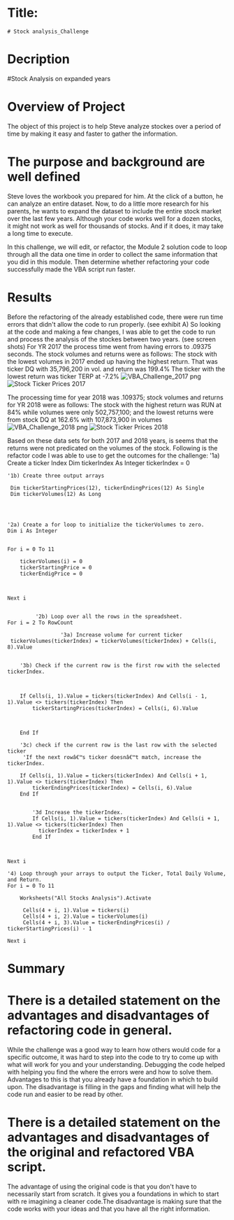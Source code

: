 # Title: 
    # Stock analysis_Challenge


# Decription
 #Stock Analysis on expanded years


# Overview of Project
The object of this project is to help Steve analyze stockes over a period of time by making it easy and faster to gather the information.

# The purpose and background are well defined 
Steve loves the workbook you prepared for him. At the click of a button, he can analyze an entire dataset. Now, to do a little more research for his parents, he wants to expand the dataset to include the entire stock market over the last few years. Although your code works well for a dozen stocks, it might not work as well for thousands of stocks. And if it does, it may take a long time to execute.

In this challenge, we will edit, or refactor, the Module 2 solution code to loop through all the data one time in order to collect the same information that you did in this module. Then determine whether refactoring your code successfully made the VBA script run faster. 

# Results
Before the refactoring of the already established code, there were run time errors that didn't allow the code to run properly. (see exhibit A) So looking at the code and making a few changes, I was able to get the code to run and process the analysis of the stockes between two years. (see screen shots)  For YR 2017 the process time went from having errors to .09375 seconds. The stock volumes and returns were as follows: 
            The stock with the lowest volumes in 2017 ended up having the highest return. That was ticker DQ with 35,796,200 in vol. and return was 199.4%
            The ticker with the lowest return was ticker TERP at -7.2%
![VBA_Challenge_2017 png](https://user-images.githubusercontent.com/119356389/210444635-681d846e-2287-411f-bb7f-99f1c7149b98.png)
![Stock Ticker Prices 2017](https://user-images.githubusercontent.com/119356389/210444690-657e8fc5-233e-4d5e-be4f-fa45dfcac4f7.png)



The processing time for year 2018 was .109375; stock volumes and returns for YR 2018 were as follows: 
            The stock with the highest return was RUN at 84% while volumes were only 502,757,100; and the lowest returns were from stock DQ at 162.6% with 107,873,900 in volumes 
![VBA_Challenge_2018 png](https://user-images.githubusercontent.com/119356389/210444809-7f607cf0-c77f-49dc-812f-03ae7cc29582.png)
![Stock Ticker Prices 2018](https://user-images.githubusercontent.com/119356389/210444855-87ac8a69-39eb-4d84-bc67-2bc9581a5013.png)



Based on these data sets for both 2017 and 2018 years, is seems that the returns were not predicated on the volumes of the stock.  Following is the refactor code I was able to use to get the outcomes for the challenge:
    '1a) Create a ticker Index
            Dim tickerIndex As Integer
            tickerIndex = 0
            

    '1b) Create three output arrays
    
     Dim tickerStartingPrices(12), tickerEndingPrices(12) As Single
     Dim tickerVolumes(12) As Long
     
     
            
    
    '2a) Create a for loop to initialize the tickerVolumes to zero.
    Dim i As Integer
    
    
    For i = 0 To 11
    
        tickerVolumes(i) = 0
        tickerStartingPrice = 0
        tickerEndigPrice = 0
        
      
        
    Next i
     
    
             '2b) Loop over all the rows in the spreadsheet.
    For i = 2 To RowCount
    
                     '3a) Increase volume for current ticker
     tickerVolumes(tickerIndex) = tickerVolumes(tickerIndex) + Cells(i, 8).Value
     
        
        '3b) Check if the current row is the first row with the selected tickerIndex.
        
        
        
        If Cells(i, 1).Value = tickers(tickerIndex) And Cells(i - 1, 1).Value <> tickers(tickerIndex) Then
            tickerStartingPrices(tickerIndex) = Cells(i, 6).Value
            
            
            
        End If
        
        '3c) check if the current row is the last row with the selected ticker
         'If the next rowâ€™s ticker doesnâ€™t match, increase the tickerIndex.
         
        If Cells(i, 1).Value = tickers(tickerIndex) And Cells(i + 1, 1).Value <> tickers(tickerIndex) Then
            tickerEndingPrices(tickerIndex) = Cells(i, 6).Value
        End If
                       

            '3d Increase the tickerIndex.
            If Cells(i, 1).Value = tickers(tickerIndex) And Cells(i + 1, 1).Value <> tickers(tickerIndex) Then
              tickerIndex = tickerIndex + 1
            End If
            

    
    Next i
    
    '4) Loop through your arrays to output the Ticker, Total Daily Volume, and Return.
    For i = 0 To 11
        
        Worksheets("All Stocks Analysis").Activate
        
         Cells(4 + i, 1).Value = tickers(i)
         Cells(4 + i, 2).Value = tickerVolumes(i)
         Cells(4 + i, 3).Value = tickerEndingPrices(i) / tickerStartingPrices(i) - 1
        
    Next i


# Summary
# There is a detailed statement on the advantages and disadvantages of refactoring code in general.

While the challenge was a good way to learn how others would code for a specific outcome, it was hard to step into the code to try to come up with what will work for you and your understanding. Debugging the code helped with helping you find the where the errors were and how to solve them.  Advantages to this is that you already have a foundation in which to build upon. The disadvantage is filling  in the gaps and finding what will help the code run and easier to be read by other. 

# There is a detailed statement on the advantages and disadvantages of the original and refactored VBA script.
The advantage of using the original code is that you don't have to necessarily start from scratch. It gives you a foundations in which to start with re imagining a cleaner code.The disadvantage is making sure that the code works with your ideas and that you have all the right information. 
